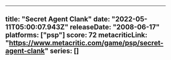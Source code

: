 
---
title: "Secret Agent Clank"
date: "2022-05-11T05:00:07.943Z"
releaseDate: "2008-06-17"
platforms: ["psp"]
score: 72
metacriticLink: "https://www.metacritic.com/game/psp/secret-agent-clank"
series: []
---

